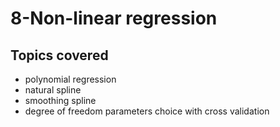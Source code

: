 # 8-Non-linear regression

## Topics covered
- polynomial regression
- natural spline
- smoothing spline
- degree of freedom parameters choice with cross validation
